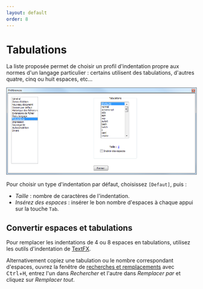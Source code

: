 ```yaml
---
layout: default
order: 8
---
```

# Tabulations

La liste proposée permet de choisir un profil d'indentation propre aux normes d'un langage particulier : certains utilisent des tabulations, d'autres quatre, cinq ou huit espaces, etc...

![Interface](/images/preferences/08_tabulations.png)

Pour choisir un type d'indentation par défaut, choisissez `[Defaut]`, puis :

- *Taille* : nombre de caractères de l'indentation.
- *Insérez des espaces* : insérer le bon nombre d'espaces à chaque appui sur la touche `Tab`.

## Convertir espaces et tabulations

Pour remplacer les indentations de 4 ou 8 espaces en tabulations, utilisez les outils d'indentation de [TextFX](plugins/textfx.md).

Alternativement copiez une tabulation ou le nombre correspondant d'espaces, ouvrez la fenêtre de [recherches et remplacements](recherches-et-remplacements.md) avec <kbd>Ctrl</kbd>+<kbd>H</kbd>, entrez l'un dans *Rechercher* et l'autre dans *Remplacer par* et cliquez sur *Remplacer tout*.
